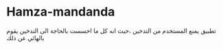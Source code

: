 # Hamza-mandanda
تطبيق يمنع المستخدم من التدخين ،حيث انه كل ما احسست بالحاجة الى التدخين يقوم بالهائي عن ذلك 
